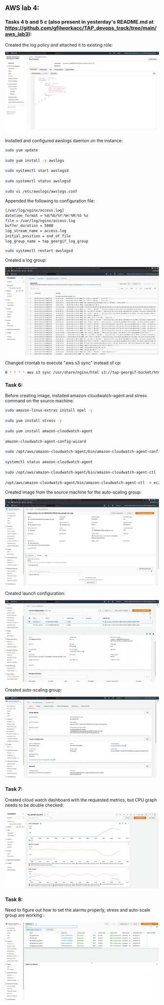 ## AWS lab 4:

### Tasks 4 b and 5 c (also present in yesterday's README.md at https://github.com/gfilworkacc/TAP_devops_track/tree/main/aws_lab3):

Created the log policy and attached it to existing role:

![](log_policy.png)

Installed and configured awslogs daemon on the instance:

```bash
sudo yum update 

sudo yum install -y awslogs

sudo systemctl start awslogsd

sudo systemctl status awslogsd

sudo vi /etc/awslogs/awslogs.conf 
```

Appended the following to configuration file:

```bash
[/var/log/nginx/access.log]
datetime_format = %d/%b/%Y:%H:%M:%S %z
file = /var/log/nginx/access.log
buffer_duration = 5000
log_stream_name = access.log
initial_position = end_of_file
log_group_name = tap_georgif_log_group
```

```bash
sudo systemctl restart awslogsd
```

Created a log group:

![](log_group.png)

Changed crontab to execute "aws s3 sync" instead of cp:

```bash
0 * * * * aws s3 sync /usr/share/nginx/html s3://tap-georgif-bucket/html
```

### Task 6:

Before creating image, installed amazon-cloudwatch-agent and stress command on the source machine:

```bash
sudo amazon-linux-extras install epel -y

sudo yum install stress -y

sudo yum install amazon-cloudwatch-agent

amazon-cloudwatch-agent-config-wizard

sudo /opt/aws/amazon-cloudwatch-agent/bin/amazon-cloudwatch-agent-config-wizard

systemctl status amazon-cloudwatch-agent

sudo /opt/aws/amazon-cloudwatch-agent/bin/amazon-cloudwatch-agent-ctl -a fetch-config -m ec2 -s -c file:/opt/aws/amazon-cloudwatch-agent/bin/config.json 

/opt/aws/amazon-cloudwatch-agent/bin/amazon-cloudwatch-agent-ctl -m ec2 -a status
```

Created image from the source machine for the auto-scaling group:

![](image_asg.png)

Created launch configuration:

![](lc.png)

Created auto-scaling group:

![](asg.png)

### Task 7:

Created cloud watch dashboard with the requested metrics, but CPU graph needs to be double checked:

![](dashboard.png)

### Task 8:

Need to figure out how to set the alarms properly, stress and auto-scale group are  working :

![](asg_run.png)
